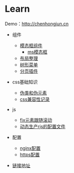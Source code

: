 # Learn

  Demo：http://chenhongjun.cn

- 组件
  - [模态框组件](/components/Modal/example.html)
    - [ms模态框](/components/Modal/ms-example.html)
  - [布局整理](/components/Layout/example.html)
  - [树形菜单](/components/TreeMenu/example.html)
  - [分页插件](/components/Paging/example.html)

- css基础知识
  - [伪类和伪元素](/css/pseudo-classes-elements.md)
  - [css兼容性记录](/css/browser-diff-record.md)

- js
  - [fix元素跟随滚动](/js/fix-scroll.md)
  - [动态生产rjs的配置文件](/js/dynamic-require-build-js.md)

- 配置
  - [nginx配置](/config/nginx-config.md)
  - [https配置](/config/https-config.md)

- [链接地址](/links/links.md)
